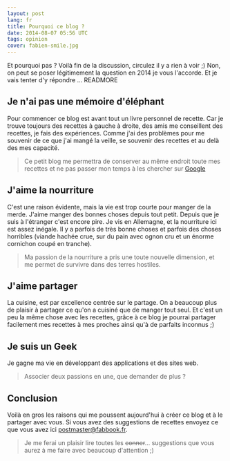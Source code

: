 ```yaml
---
layout: post
lang: fr
title: Pourquoi ce blog ?
date: 2014-08-07 05:56 UTC
tags: opinion
cover: fabien-smile.jpg
---
```


Et pourquoi pas ? Voilà fin de la discussion, circulez il y a rien à voir ;)
Non, on peut se poser légitimement la question en 2014 je vous l'accorde. 
Et je vais tenter d'y répondre ...
READMORE

## Je n'ai pas une mémoire d'éléphant

Pour commencer ce blog est avant tout un livre personnel de recette.
Car je trouve toujours des recettes à gauche à droite, des amis me conseillent des recettes, je fais des expériences. 
Comme j'ai des problèmes pour me souvenir de ce que j'ai mangé la veille, se souvenir des recettes et au delà des mes capacité. 
>Ce petit blog me permettra de conserver au même endroit toute mes recettes et ne pas passer mon temps à les chercher sur [Google](https://duckduckgo.com/)

## J'aime la nourriture

C'est une raison évidente, mais la vie est trop courte pour manger de la merde. 
J'aime manger des bonnes choses depuis tout petit. 
Depuis que je suis à l'étranger c'est encore pire. 
Je vis en Allemagne, et la nourriture ici est assez inégale. 
Il y a parfois de très bonne choses et parfois des choses horribles (viande hachée crue, sur du pain avec ognon cru et un énorme cornichon coupé en tranche).
>Ma passion de la nourriture a pris une toute nouvelle dimension, et me permet de survivre dans des terres hostiles.

## J'aime partager

La cuisine, est par excellence centrée sur le partage. 
On a beaucoup plus de plaisir à partager ce qu'on a cuisiné que de manger tout seul.
Et c'est un peu la même chose avec les recettes, grâce à ce blog je pourrai partager facilement mes recettes à mes proches ainsi qu'à de parfaits inconnus ;)

## Je suis un Geek

Je gagne ma vie en développant des applications et des sites web.
>Associer deux passions en une, que demander de plus ?

## Conclusion

Voilà en gros les raisons qui me poussent aujourd'hui à créer ce blog et à le partager avec vous. 
Si vous avez des suggestions de recettes envoyez ce que vous avez ici <postmaster@fabbook.fr>. 
>Je me ferai un plaisir lire toutes les <del>conner</del>... suggestions que vous aurez à me faire avec beaucoup d'attention ;) 